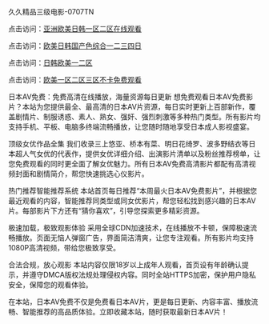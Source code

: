 久久精品三级电影-0707TN

点击访问：<a href="https://bered.pages.dev/">亚洲欧美日韩一区二区在线观看</a>

点击访问：<a href="https://rtj-3zo.pages.dev/">欧美日韩国产色综合一二三四日</a>

点击访问：<a href="https://gfd-5xg.pages.dev/">日韩欧美一二区</a>

点击访问：<a href="https://cfad.pages.dev/">欧美一区二区三区不卡免费观看</a>

日本AV免费：免费高清在线播放，海量资源每日更新
想免费观看日本AV免费影片？本站为您提供最全、最高清的日本AV片资源，每日实时更新上百部新作，覆盖剧情片、制服诱惑、素人、熟女、强奸、强烈刺激等多种热门类型。所有影片均支持手机、平板、电脑多终端流畅播放，让您随时随地享受日本成人影视盛宴。

顶级女优作品全集
我们收录三上悠亚、桥本有菜、明日花绮罗、波多野结衣等日本超人气女优的代表作，提供女优详细介绍、出演影片清单以及粉丝推荐榜单，让您免费观看的同时更全面了解女优魅力。所有日本AV免费高清影片都配有高清视频封面和剧情简介，帮您快速挑选心仪影片。

热门推荐智能推荐系统
本站首页每日推荐“本周最火日本AV免费影片”，并根据您最近观看的内容，智能推荐同类型或同女优影片，帮您轻松找到感兴趣的日本AV片。每部影片下方还有“猜你喜欢”，引导您探索更多精彩资源。

极速加载，极致观影体验
采用全球CDN加速技术，在线播放不卡顿，保障极速流畅播放。页面无恼人弹窗广告，界面简洁清爽，让您专注观看。所有影片均支持1080P高清视频，带给您极致享受。

合法合规，放心观影
本站内容仅限18岁以上成年人观看，首页设有年龄确认提示，并遵守DMCA版权法规处理侵权内容。同时全站HTTPS加密，保护用户隐私安全，保障您的观看体验。

在本站，日本AV免费不仅是免费看日本AV片，更是每日更新、内容丰富、播放流畅、智能推荐的高品质体验。立即收藏本站，随时获取最新日本AV片！


<span style="display:none;">[Canonical link] (https://github.com/dth2611/22222 ）</span>
